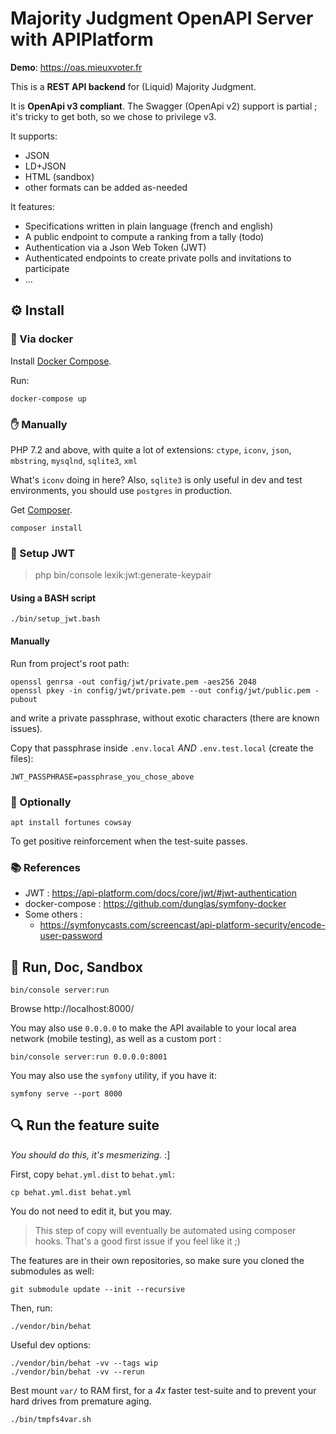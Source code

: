 # Majority Judgment OpenAPI Server with APIPlatform

<!-- We'll use a badge for this -->
**Demo**: https://oas.mieuxvoter.fr

This is a **REST API backend** for (Liquid) Majority Judgment.

It is **OpenApi v3 compliant**.
The Swagger (OpenApi v2) support is partial ; it's tricky to get both, so we chose to privilege v3.

It supports:
- JSON
- LD+JSON
- HTML (sandbox)
- other formats can be added as-needed

It features:
- Specifications written in plain language (french and english)
- A public endpoint to compute a ranking from a tally (todo)
- Authentication via a Json Web Token (JWT)
- Authenticated endpoints to create private polls and invitations to participate
- …


## ⚙ Install

### 🐋 Via docker

Install [Docker Compose](https://docs.docker.com/compose/install/).

Run:

    docker-compose up


### ✋ Manually

PHP 7.2 and above, with quite a lot of extensions:
`ctype`, `iconv`, `json`, `mbstring`, `mysqlnd`, `sqlite3`, `xml`

What's `iconv` doing in here?
Also, `sqlite3` is only useful in dev and test environments,
you should use `postgres` in production.

Get [Composer](https://getcomposer.org).

    composer install


### 🔐 Setup JWT

> php bin/console lexik:jwt:generate-keypair

#### Using a BASH script

    ./bin/setup_jwt.bash

#### Manually

Run from project's root path:

    openssl genrsa -out config/jwt/private.pem -aes256 2048
    openssl pkey -in config/jwt/private.pem --out config/jwt/public.pem -pubout

and write a private passphrase, without exotic characters (there are known issues).

Copy that passphrase inside `.env.local` *AND* `.env.test.local` (create the files):

    JWT_PASSPHRASE=passphrase_you_chose_above


### 🐉 Optionally

    apt install fortunes cowsay

To get positive reinforcement when the test-suite passes. 


### 📚 References

* JWT : https://api-platform.com/docs/core/jwt/#jwt-authentication
* docker-compose : https://github.com/dunglas/symfony-docker
* Some others :
    * https://symfonycasts.com/screencast/api-platform-security/encode-user-password


## 💃 Run, Doc, Sandbox

    bin/console server:run

Browse http://localhost:8000/

You may also use `0.0.0.0` to make the API available to your local area network (mobile testing),
as well as a custom port :

    bin/console server:run 0.0.0.0:8001

You may also use the `symfony` utility, if you have it:

    symfony serve --port 8000


## 🔍 Run the feature suite

_You should do this, it's mesmerizing._  :]

First, copy `behat.yml.dist` to `behat.yml`:

    cp behat.yml.dist behat.yml

You do not need to edit it, but you may.

> This step of copy will eventually be automated using composer hooks.
> That's a good first issue if you feel like it ;)


The features are in their own repositories,
so make sure you cloned the submodules as well:

    git submodule update --init --recursive

Then, run:

    ./vendor/bin/behat

Useful dev options:

    ./vendor/bin/behat -vv --tags wip
    ./vendor/bin/behat -vv --rerun

Best mount `var/` to RAM first, for a _4x_ faster test-suite and to prevent your hard drives from premature aging.

    ./bin/tmpfs4var.sh
